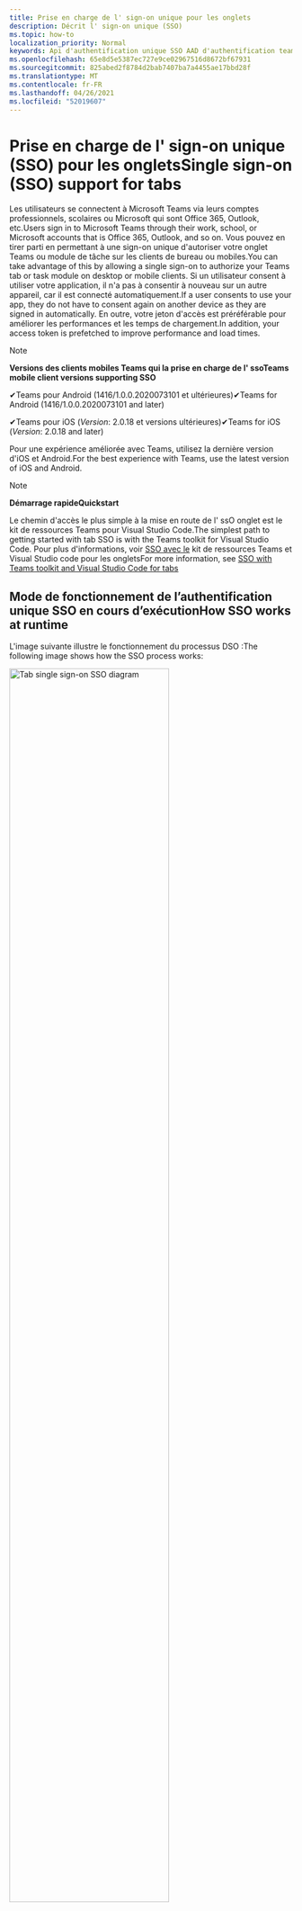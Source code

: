 ```yaml
---
title: Prise en charge de l' sign-on unique pour les onglets
description: Décrit l' sign-on unique (SSO)
ms.topic: how-to
localization_priority: Normal
keywords: Api d'authentification unique SSO AAD d'authentification teams
ms.openlocfilehash: 65e8d5e5387ec727e9ce02967516d8672bf67931
ms.sourcegitcommit: 825abed2f8784d2bab7407ba7a4455ae17bbd28f
ms.translationtype: MT
ms.contentlocale: fr-FR
ms.lasthandoff: 04/26/2021
ms.locfileid: "52019607"
---
```

# <a name="single-sign-on-sso-support-for-tabs"></a><span data-ttu-id="9bc50-104">Prise en charge de l' sign-on unique (SSO) pour les onglets</span><span class="sxs-lookup"><span data-stu-id="9bc50-104">Single sign-on (SSO) support for tabs</span></span>

<span data-ttu-id="9bc50-105">Les utilisateurs se connectent à Microsoft Teams via leurs comptes professionnels, scolaires ou Microsoft qui sont Office 365, Outlook, etc.</span><span class="sxs-lookup"><span data-stu-id="9bc50-105">Users sign in to Microsoft Teams through their work, school, or Microsoft accounts that is Office 365, Outlook, and so on.</span></span> <span data-ttu-id="9bc50-106">Vous pouvez en tirer parti en permettant à une sign-on unique d'autoriser votre onglet Teams ou module de tâche sur les clients de bureau ou mobiles.</span><span class="sxs-lookup"><span data-stu-id="9bc50-106">You can take advantage of this by allowing a single sign-on to authorize your Teams tab or task module on desktop or mobile clients.</span></span> <span data-ttu-id="9bc50-107">Si un utilisateur consent à utiliser votre application, il n'a pas à consentir à nouveau sur un autre appareil, car il est connecté automatiquement.</span><span class="sxs-lookup"><span data-stu-id="9bc50-107">If a user consents to use your app, they do not have to consent again on another device as they are signed in automatically.</span></span> <span data-ttu-id="9bc50-108">En outre, votre jeton d'accès est préréférable pour améliorer les performances et les temps de chargement.</span><span class="sxs-lookup"><span data-stu-id="9bc50-108">In addition, your access token is prefetched to improve performance and load times.</span></span>

> [!NOTE]
> <span data-ttu-id="9bc50-109">**Versions des clients mobiles Teams qui la prise en charge de l' sso**</span><span class="sxs-lookup"><span data-stu-id="9bc50-109">**Teams mobile client versions supporting SSO**</span></span>  
>
> <span data-ttu-id="9bc50-110">✔Teams pour Android (1416/1.0.0.2020073101 et ultérieures)</span><span class="sxs-lookup"><span data-stu-id="9bc50-110">✔Teams for Android (1416/1.0.0.2020073101 and later)</span></span>
>
> <span data-ttu-id="9bc50-111">✔Teams pour iOS (_Version_: 2.0.18 et versions ultérieures)</span><span class="sxs-lookup"><span data-stu-id="9bc50-111">✔Teams for iOS (_Version_: 2.0.18 and later)</span></span>  
>
> <span data-ttu-id="9bc50-112">Pour une expérience améliorée avec Teams, utilisez la dernière version d'iOS et Android.</span><span class="sxs-lookup"><span data-stu-id="9bc50-112">For the best experience with Teams, use the latest version of iOS and Android.</span></span>

> [!NOTE]
> <span data-ttu-id="9bc50-113">**Démarrage rapide**</span><span class="sxs-lookup"><span data-stu-id="9bc50-113">**Quickstart**</span></span>  
>
> <span data-ttu-id="9bc50-114">Le chemin d'accès le plus simple à la mise en route de l' ssO onglet est le kit de ressources Teams pour Visual Studio Code.</span><span class="sxs-lookup"><span data-stu-id="9bc50-114">The simplest path to getting started with tab SSO is with the Teams toolkit for Visual Studio Code.</span></span> <span data-ttu-id="9bc50-115">Pour plus d'informations, voir [SSO avec le](../../../toolkit/visual-studio-code-tab-sso.md) kit de ressources Teams et Visual Studio code pour les onglets</span><span class="sxs-lookup"><span data-stu-id="9bc50-115">For more information, see [SSO with Teams toolkit and Visual Studio Code for tabs](../../../toolkit/visual-studio-code-tab-sso.md)</span></span>

## <a name="how-sso-works-at-runtime"></a><span data-ttu-id="9bc50-116">Mode de fonctionnement de l’authentification unique SSO en cours d’exécution</span><span class="sxs-lookup"><span data-stu-id="9bc50-116">How SSO works at runtime</span></span>

<span data-ttu-id="9bc50-117">L'image suivante illustre le fonctionnement du processus DSO :</span><span class="sxs-lookup"><span data-stu-id="9bc50-117">The following image shows how the SSO process works:</span></span>

<!-- markdownlint-disable MD033 -->
<img src="~/assets/images/tabs/tabs-sso-diagram.png" alt="Tab single sign-on SSO diagram" width="75%"/>

1. <span data-ttu-id="9bc50-118">Dans l’onglet, un appel JavaScript est effectué pour `getAuthToken()`.</span><span class="sxs-lookup"><span data-stu-id="9bc50-118">In the tab, a JavaScript call is made to `getAuthToken()`.</span></span> <span data-ttu-id="9bc50-119">Cela indique à Teams d'obtenir un jeton d'authentification pour l'application onglet.</span><span class="sxs-lookup"><span data-stu-id="9bc50-119">This tells Teams to obtain an authentication token for the tab application.</span></span>
2. <span data-ttu-id="9bc50-120">Si c'est la première fois que l'utilisateur actuel utilise votre application d'onglet, une invite de demande de consentement s'impose ou permet de gérer l'authentification par étapes, telle que l'authentification à deux facteurs.</span><span class="sxs-lookup"><span data-stu-id="9bc50-120">If this is the first time the current user has used your tab application, there is a request prompt to consent if consent is required or to handle step-up authentication such as two-factor authentication.</span></span>
3. <span data-ttu-id="9bc50-121">Teams demande le jeton d'application onglet au point de terminaison Azure Active Directory (AAD) pour l'utilisateur actuel.</span><span class="sxs-lookup"><span data-stu-id="9bc50-121">Teams requests the tab application token from the Azure Active Directory (AAD) endpoint for the current user.</span></span>
4. <span data-ttu-id="9bc50-122">AAD envoie le jeton d'application d'onglet à l'application Teams.</span><span class="sxs-lookup"><span data-stu-id="9bc50-122">AAD sends the tab application token to the Teams application.</span></span>
5. <span data-ttu-id="9bc50-123">Teams envoie le jeton d'application d'onglet à l'onglet dans le cadre de l'objet de résultat renvoyé par `getAuthToken()` l'appel.</span><span class="sxs-lookup"><span data-stu-id="9bc50-123">Teams sends the tab application token to the tab as part of the result object returned by the `getAuthToken()` call.</span></span>
6. <span data-ttu-id="9bc50-124">Le jeton est analysé dans l’application de l’onglet à l’aide de JavaScript, afin d’extraire les informations requises, telles que l’adresse de l’utilisateur.</span><span class="sxs-lookup"><span data-stu-id="9bc50-124">The token is parsed in the tab application using JavaScript, to extract required information, such as the user's email address.</span></span>

> [!NOTE]
> <span data-ttu-id="9bc50-125">La licence n'est valide que pour donner son consentement à un ensemble limité d'API au niveau de l'utilisateur , à savoir la messagerie, le `getAuthToken()` profil, offline_access et OpenId.</span><span class="sxs-lookup"><span data-stu-id="9bc50-125">The `getAuthToken()` is only valid for consenting to a limited set of user-level APIs that is email, profile, offline_access and OpenId.</span></span> <span data-ttu-id="9bc50-126">Il n'est pas utilisé pour d'autres étendues graph telles `User.Read` que ou `Mail.Read` .</span><span class="sxs-lookup"><span data-stu-id="9bc50-126">It is not used for further Graph scopes such as `User.Read` or `Mail.Read`.</span></span> <span data-ttu-id="9bc50-127">Pour obtenir des solutions de contournement suggérées, voir [les étendues Graph supplémentaires.](#apps-that-require-additional-graph-scopes)</span><span class="sxs-lookup"><span data-stu-id="9bc50-127">For suggested workarounds, see [additional Graph scopes](#apps-that-require-additional-graph-scopes).</span></span>

<span data-ttu-id="9bc50-128">L'API DSO fonctionne également dans les [modules de tâche](../../../task-modules-and-cards/what-are-task-modules.md) qui incorporent du contenu web.</span><span class="sxs-lookup"><span data-stu-id="9bc50-128">The SSO API also works in [task modules](../../../task-modules-and-cards/what-are-task-modules.md) that embed web content.</span></span>

## <a name="develop-an-sso-microsoft-teams-tab"></a><span data-ttu-id="9bc50-129">Développer un onglet SSO Microsoft Teams</span><span class="sxs-lookup"><span data-stu-id="9bc50-129">Develop an SSO Microsoft Teams tab</span></span>

<span data-ttu-id="9bc50-130">Cette section décrit les tâches impliquées dans la création d'un onglet Teams qui utilise l' sso.</span><span class="sxs-lookup"><span data-stu-id="9bc50-130">This section describes the tasks involved in creating a Teams tab that uses SSO.</span></span> <span data-ttu-id="9bc50-131">Ces tâches sont linguistiques et non spécifiques à l'infrastructure.</span><span class="sxs-lookup"><span data-stu-id="9bc50-131">These tasks are language- and framework-agnostic.</span></span>

### <a name="1-create-your-aad-application"></a><span data-ttu-id="9bc50-132">1. Créer votre application AAD</span><span class="sxs-lookup"><span data-stu-id="9bc50-132">1. Create your AAD application</span></span>

<span data-ttu-id="9bc50-133">**Pour inscrire votre application dans la vue [d'ensemble du portail AAD](https://azure.microsoft.com/features/azure-portal/)**</span><span class="sxs-lookup"><span data-stu-id="9bc50-133">**To register your application in the [AAD portal](https://azure.microsoft.com/features/azure-portal/) overview**</span></span>

1. <span data-ttu-id="9bc50-134">Obtenez votre [ID d'application AAD.](/azure/active-directory/develop/howto-create-service-principal-portal#get-values-for-signing-in)</span><span class="sxs-lookup"><span data-stu-id="9bc50-134">Get your [AAD Application ID](/azure/active-directory/develop/howto-create-service-principal-portal#get-values-for-signing-in).</span></span>
2. <span data-ttu-id="9bc50-135">Spécifiez les autorisations dont votre application a besoin pour le point de terminaison AAD et, éventuellement, Graph.</span><span class="sxs-lookup"><span data-stu-id="9bc50-135">Specify the permissions that your application needs for the AAD endpoint and, optionally, Graph.</span></span>
3. <span data-ttu-id="9bc50-136">[Accorder des autorisations](/azure/active-directory/develop/howto-create-service-principal-portal#configure-access-policies-on-resources) pour les applications de bureau, web et mobiles Teams.</span><span class="sxs-lookup"><span data-stu-id="9bc50-136">[Grant permissions](/azure/active-directory/develop/howto-create-service-principal-portal#configure-access-policies-on-resources) for Teams desktop, web, and mobile applications.</span></span>
4. <span data-ttu-id="9bc50-137">Pré-autoriser Teams en sélectionnant le bouton Ajouter une étendue et dans le panneau qui s'ouvre, entrez **access_as_user** comme nom **d'étendue.** </span><span class="sxs-lookup"><span data-stu-id="9bc50-137">Pre-authorize Teams by selecting the **Add a scope** button and in the panel that opens, enter **access_as_user** as the **Scope name**.</span></span>

> [!NOTE]
> <span data-ttu-id="9bc50-138">Vous devez connaître certaines restrictions importantes :</span><span class="sxs-lookup"><span data-stu-id="9bc50-138">There are some important restrictions that you must know:</span></span>
>
> * <span data-ttu-id="9bc50-139">Seules les autorisations de l'API Graph au niveau de l'utilisateur sont pris en charge , c'est-à-dire, e-mail, profil, offline_access, OpenId.</span><span class="sxs-lookup"><span data-stu-id="9bc50-139">Only user-level Graph API permissions are supported that is, email, profile, offline_access, OpenId.</span></span> <span data-ttu-id="9bc50-140">Si vous devez avoir accès à d'autres étendues Graph telles que ou , voir `User.Read` `Mail.Read` la solution de [contournement recommandée.](#apps-that-require-additional-graph-scopes)</span><span class="sxs-lookup"><span data-stu-id="9bc50-140">If you must have access to other Graph scopes such as `User.Read` or `Mail.Read`, see [recommended workaround](#apps-that-require-additional-graph-scopes).</span></span>
> * <span data-ttu-id="9bc50-141">Il est important que le nom de domaine de votre application soit identique au nom de domaine que vous avez enregistré pour votre application AAD.</span><span class="sxs-lookup"><span data-stu-id="9bc50-141">It is important that your application's domain name is the same as the domain name you have registered for your AAD application.</span></span>
> * <span data-ttu-id="9bc50-142">Actuellement, plusieurs domaines par application ne sont pas pris en charge.</span><span class="sxs-lookup"><span data-stu-id="9bc50-142">Currently multiple domains per app are not supported.</span></span>

<span data-ttu-id="9bc50-143">**Pour inscrire votre application via le portail AAD**</span><span class="sxs-lookup"><span data-stu-id="9bc50-143">**To register your app through the AAD portal**</span></span>

1. <span data-ttu-id="9bc50-144">Inscrivez une nouvelle application dans le portail [d'inscription des applications AAD.](https://go.microsoft.com/fwlink/?linkid=2083908)</span><span class="sxs-lookup"><span data-stu-id="9bc50-144">Register a new application in the [AAD App Registrations](https://go.microsoft.com/fwlink/?linkid=2083908) portal.</span></span>
2. <span data-ttu-id="9bc50-145">Sélectionnez **Nouvelle inscription.**</span><span class="sxs-lookup"><span data-stu-id="9bc50-145">Select **New Registration**.</span></span> <span data-ttu-id="9bc50-146">La page **Inscrire une application** s'affiche.</span><span class="sxs-lookup"><span data-stu-id="9bc50-146">The **Register an application** page appears.</span></span>
3. <span data-ttu-id="9bc50-147">Dans la page **Inscrire une application,** entrez les valeurs suivantes :</span><span class="sxs-lookup"><span data-stu-id="9bc50-147">In the **Register an application** page, enter the following values:</span></span>
    1. <span data-ttu-id="9bc50-148">Entrez un **nom** pour votre application.</span><span class="sxs-lookup"><span data-stu-id="9bc50-148">Enter a **Name** for your app.</span></span>
    2. <span data-ttu-id="9bc50-149">Choisissez les **types de comptes pris en** charge, sélectionnez le type de compte client unique ou multi-locataire.</span><span class="sxs-lookup"><span data-stu-id="9bc50-149">Choose the **Supported account types**, select single tenant or multitenant account type.</span></span> <span data-ttu-id="9bc50-150">¹</span><span class="sxs-lookup"><span data-stu-id="9bc50-150">¹</span></span>
    * <span data-ttu-id="9bc50-151">Laissez **Redirect URI** vide.</span><span class="sxs-lookup"><span data-stu-id="9bc50-151">Leave **Redirect URI** empty.</span></span>
    3. <span data-ttu-id="9bc50-152">Choisissez **Inscrire**.</span><span class="sxs-lookup"><span data-stu-id="9bc50-152">Choose **Register**.</span></span>
4. <span data-ttu-id="9bc50-153">Dans la page vue d'ensemble, copiez et enregistrez **l'ID de l'application (client).**</span><span class="sxs-lookup"><span data-stu-id="9bc50-153">On the overview page, copy and save the **Application (client) ID**.</span></span> <span data-ttu-id="9bc50-154">Vous devez l'avoir ultérieurement lors de la mise à jour de votre manifeste d'application Teams.</span><span class="sxs-lookup"><span data-stu-id="9bc50-154">You must have it later when updating your Teams application manifest.</span></span>
5. <span data-ttu-id="9bc50-155">Sélectionnez **Exposer une API** sous **Gérer**.</span><span class="sxs-lookup"><span data-stu-id="9bc50-155">Under **Manage**, select **Expose an API**.</span></span>
6. <span data-ttu-id="9bc50-156">Sélectionnez **le lien** Définir pour générer l'URI d'ID d'application sous la forme `api://{AppID}` .</span><span class="sxs-lookup"><span data-stu-id="9bc50-156">Select the **Set** link to generate the Application ID URI in the form of `api://{AppID}`.</span></span> <span data-ttu-id="9bc50-157">Insérez votre nom de domaine complet avec une barre oblique « / » à la fin, entre les barres obliques doubles et le GUID.</span><span class="sxs-lookup"><span data-stu-id="9bc50-157">Insert your fully qualified domain name with a forward slash "/" appended to the end, between the double forward slashes and the GUID.</span></span> <span data-ttu-id="9bc50-158">L'ID entier doit avoir la forme `api://fully-qualified-domain-name.com/{AppID}` de .</span><span class="sxs-lookup"><span data-stu-id="9bc50-158">The entire ID must have the form of `api://fully-qualified-domain-name.com/{AppID}`.</span></span> <span data-ttu-id="9bc50-159">² Par exemple, `api://subdomain.example.com/00000000-0000-0000-0000-000000000000` .</span><span class="sxs-lookup"><span data-stu-id="9bc50-159">² For example, `api://subdomain.example.com/00000000-0000-0000-0000-000000000000`.</span></span> <span data-ttu-id="9bc50-160">Le nom de domaine complet est le nom de domaine lisible par l'homme à partir duquel votre application est servie.</span><span class="sxs-lookup"><span data-stu-id="9bc50-160">The fully qualified domain name is the human readable domain name from which your app is served.</span></span> <span data-ttu-id="9bc50-161">Si vous utilisez un service de tunneling tel que ngrok, vous devez mettre à jour cette valeur chaque fois que votre sous-domaine ngrok change.</span><span class="sxs-lookup"><span data-stu-id="9bc50-161">If you are using a tunneling service such as ngrok, you must update this value whenever your ngrok subdomain changes.</span></span>
7. <span data-ttu-id="9bc50-162">Sélectionnez **Ajouter une étendue**.</span><span class="sxs-lookup"><span data-stu-id="9bc50-162">Select **Add a scope**.</span></span> <span data-ttu-id="9bc50-163">Dans le panneau qui s'ouvre, **entrez access_as_user** comme **nom d'étendue.**</span><span class="sxs-lookup"><span data-stu-id="9bc50-163">In the panel that opens, enter **access_as_user** as the **Scope name**.</span></span>
8. <span data-ttu-id="9bc50-164">Dans la **zone Qui peut consentir ?** entrez **Administrateurs et utilisateurs.**</span><span class="sxs-lookup"><span data-stu-id="9bc50-164">In the **Who can consent?** box, enter **Admins and users**.</span></span>
9. <span data-ttu-id="9bc50-165">Entrez les détails dans les zones pour configurer les invites de consentement de l'administrateur et de l'utilisateur avec des valeurs appropriées pour `access_as_user` l'étendue :</span><span class="sxs-lookup"><span data-stu-id="9bc50-165">Enter the details in the boxes for configuring the admin and user consent prompts with values that are appropriate for the `access_as_user` scope:</span></span>
    * <span data-ttu-id="9bc50-166">**Titre du consentement de l’administrateur :** Teams peut accéder au profil de l’utilisateur.</span><span class="sxs-lookup"><span data-stu-id="9bc50-166">**Admin consent title:** Teams can access the user’s profile.</span></span>
    * <span data-ttu-id="9bc50-167">**Description du consentement de** l'administrateur : Teams peut appeler les API web de l'application en tant qu'utilisateur actuel.</span><span class="sxs-lookup"><span data-stu-id="9bc50-167">**Admin consent description**: Teams can call the app’s web APIs as the current user.</span></span>
    * <span data-ttu-id="9bc50-168">**Titre du consentement de l'utilisateur**: Teams peut accéder à votre profil et effectuer des demandes en votre nom.</span><span class="sxs-lookup"><span data-stu-id="9bc50-168">**User consent title**: Teams can access your profile and make requests on your behalf.</span></span>
    * <span data-ttu-id="9bc50-169">**Description du consentement de l'utilisateur :** Teams peut appeler les API de cette application avec les mêmes droits que vous.</span><span class="sxs-lookup"><span data-stu-id="9bc50-169">**User consent description:** Teams can call this app’s APIs with the same rights as you have.</span></span>
10. <span data-ttu-id="9bc50-170">Vérifiez que **State** est défini comme **Enabled**.</span><span class="sxs-lookup"><span data-stu-id="9bc50-170">Ensure that **State** is set to **Enabled**.</span></span>
11. <span data-ttu-id="9bc50-171">Sélectionnez **Ajouter une étendue** pour enregistrer les détails.</span><span class="sxs-lookup"><span data-stu-id="9bc50-171">Select **Add scope** to save the details.</span></span> <span data-ttu-id="9bc50-172">La partie domaine  du nom d'étendue affichée sous le champ de texte doit automatiquement correspondre à l'URI **d'ID** d'application définie à l'étape précédente, avec ajouté à `/access_as_user` la `api://subdomain.example.com/00000000-0000-0000-0000-000000000000/access_as_user` fin.</span><span class="sxs-lookup"><span data-stu-id="9bc50-172">The domain part of the **Scope name** displayed below the text field must automatically match the **Application ID** URI set in the previous step, with `/access_as_user` appended to the end `api://subdomain.example.com/00000000-0000-0000-0000-000000000000/access_as_user`.</span></span>
12. <span data-ttu-id="9bc50-173">Dans la section **Applications clientes autorisées,** identifiez les applications que vous souhaitez autoriser pour l'application web de votre application.</span><span class="sxs-lookup"><span data-stu-id="9bc50-173">In the **Authorized client applications** section, identify the applications that you want to authorize for your app’s web application.</span></span> <span data-ttu-id="9bc50-174">Sélectionnez **Ajouter une application cliente.**</span><span class="sxs-lookup"><span data-stu-id="9bc50-174">Select **Add a client application**.</span></span> <span data-ttu-id="9bc50-175">Entrez chacun des ID clients suivants et sélectionnez l'étendue autorisée que vous avez créée à l'étape précédente :</span><span class="sxs-lookup"><span data-stu-id="9bc50-175">Enter each of the following client IDs and select the authorized scope you created in the previous step:</span></span>
    * <span data-ttu-id="9bc50-176">`1fec8e78-bce4-4aaf-ab1b-5451cc387264` pour l'application mobile ou de bureau Teams.</span><span class="sxs-lookup"><span data-stu-id="9bc50-176">`1fec8e78-bce4-4aaf-ab1b-5451cc387264` for Teams mobile or desktop application.</span></span>
    * <span data-ttu-id="9bc50-177">`5e3ce6c0-2b1f-4285-8d4b-75ee78787346` pour l'application web Teams.</span><span class="sxs-lookup"><span data-stu-id="9bc50-177">`5e3ce6c0-2b1f-4285-8d4b-75ee78787346` for Teams web application.</span></span>
13. <span data-ttu-id="9bc50-178">Accédez aux **autorisations d'API.**</span><span class="sxs-lookup"><span data-stu-id="9bc50-178">Navigate to **API Permissions**.</span></span> <span data-ttu-id="9bc50-179">Sélectionnez **Ajouter une autorisation Autorisation**  >  déléguée Microsoft **Graph,** puis ajoutez les autorisations suivantes à partir de  >  l'API Graph :</span><span class="sxs-lookup"><span data-stu-id="9bc50-179">Select **Add a permission** > **Microsoft Graph** > **Delegated permissions**, then add the following permissions from Graph API:</span></span>
    * <span data-ttu-id="9bc50-180">User.Read activé par défaut</span><span class="sxs-lookup"><span data-stu-id="9bc50-180">User.Read enabled by default</span></span>
    * <span data-ttu-id="9bc50-181">email</span><span class="sxs-lookup"><span data-stu-id="9bc50-181">email</span></span>
    * <span data-ttu-id="9bc50-182">offline_access</span><span class="sxs-lookup"><span data-stu-id="9bc50-182">offline_access</span></span>
    * <span data-ttu-id="9bc50-183">OpenId</span><span class="sxs-lookup"><span data-stu-id="9bc50-183">OpenId</span></span>
    * <span data-ttu-id="9bc50-184">profil</span><span class="sxs-lookup"><span data-stu-id="9bc50-184">profile</span></span>

14. <span data-ttu-id="9bc50-185">Accédez à **l'authentification.**</span><span class="sxs-lookup"><span data-stu-id="9bc50-185">Navigate to **Authentication**.</span></span>

    <span data-ttu-id="9bc50-186">Si une application n'a pas reçu le consentement de l'administrateur informatique, les utilisateurs doivent donner leur consentement la première fois qu'ils utilisent une application.</span><span class="sxs-lookup"><span data-stu-id="9bc50-186">If an app has not been granted IT admin consent, users have to provide consent the first time they use an app.</span></span>

    <span data-ttu-id="9bc50-187">Pour entrer un URI de redirection :</span><span class="sxs-lookup"><span data-stu-id="9bc50-187">To enter a redirect URI:</span></span>
    * <span data-ttu-id="9bc50-188">Sélectionnez **Ajouter une plateforme.**</span><span class="sxs-lookup"><span data-stu-id="9bc50-188">Select **Add a platform**.</span></span>
    * <span data-ttu-id="9bc50-189">Sélectionnez **web**.</span><span class="sxs-lookup"><span data-stu-id="9bc50-189">Select **web**.</span></span>
    * <span data-ttu-id="9bc50-190">Entrez **l'URI de redirection** de votre application.</span><span class="sxs-lookup"><span data-stu-id="9bc50-190">Enter the **redirect URI** for your app.</span></span> <span data-ttu-id="9bc50-191">Il s'agit de la page dans laquelle un flux d'octroi implicite réussi redirige l'utilisateur.</span><span class="sxs-lookup"><span data-stu-id="9bc50-191">This is the page where a successful implicit grant flow redirects the user.</span></span> <span data-ttu-id="9bc50-192">Il s'agit du même nom de domaine complet que celui que vous avez entré à l'étape 5, suivi de l'itinéraire d'API où une réponse d'authentification est envoyée.</span><span class="sxs-lookup"><span data-stu-id="9bc50-192">This is the same fully qualified domain name that you entered in step 5 followed by the API route where an authentication response is sent.</span></span> <span data-ttu-id="9bc50-193">Si vous êtes suivi de l'un des exemples Teams, il s'agit `https://subdomain.example.com/auth-end` de .</span><span class="sxs-lookup"><span data-stu-id="9bc50-193">If you are following any of the Teams samples, this is `https://subdomain.example.com/auth-end`.</span></span>

    <span data-ttu-id="9bc50-194">Activez l'octroi implicite en cochant les cases suivantes : ✔'ID ✔'accès</span><span class="sxs-lookup"><span data-stu-id="9bc50-194">Enable implicit grant by checking the following boxes: ✔ ID Token ✔ Access Token</span></span>

<span data-ttu-id="9bc50-195">Félicitations !</span><span class="sxs-lookup"><span data-stu-id="9bc50-195">Congratulations!</span></span> <span data-ttu-id="9bc50-196">Vous avez rempli les conditions préalables à l'inscription de l'application pour poursuivre l'application d' ces onglets.</span><span class="sxs-lookup"><span data-stu-id="9bc50-196">You have completed the app registration prerequisites to proceed with your tab SSO app.</span></span>

> [!NOTE]
>
> * <span data-ttu-id="9bc50-197">¹ Si votre application AAD est inscrite dans le même client que celui où vous faites une demande d'authentification dans Teams, l'utilisateur ne peut pas être invité à donner son consentement et se voir accorder un jeton d'accès immédiatement.</span><span class="sxs-lookup"><span data-stu-id="9bc50-197">¹ If your AAD app is registered in the same tenant where you are making an authentication request in Teams, the user cannot be asked to consent and is granted an access token right away.</span></span> <span data-ttu-id="9bc50-198">Les utilisateurs consentent uniquement à ces autorisations si l'application AAD est inscrite dans un autre client.</span><span class="sxs-lookup"><span data-stu-id="9bc50-198">Users only consent to these permissions if the AAD app is registered in a different tenant.</span></span>
> * <span data-ttu-id="9bc50-199">² Si le domaine personnalisé n'est pas ajouté à AAD, vous obtenez une erreur indiquant que le nom d'hôte ne doit pas être basé sur un domaine déjà propriétaire.</span><span class="sxs-lookup"><span data-stu-id="9bc50-199">² If the custom domain is not added to AAD, you get an error stating that the host name must not be based on an already owned domain.</span></span> <span data-ttu-id="9bc50-200">Pour ajouter un domaine personnalisé à AAD et l'enregistrer, suivez la procédure d'ajout d'un nom de domaine personnalisé à [la procédure AAD,](/azure/active-directory/fundamentals/add-custom-domain) puis répétez l'étape 5.</span><span class="sxs-lookup"><span data-stu-id="9bc50-200">To add custom domain to AAD and register it, follow the [add a custom domain name to AAD](/azure/active-directory/fundamentals/add-custom-domain) procedure, and then repeat step 5.</span></span> <span data-ttu-id="9bc50-201">Vous pouvez également obtenir cette erreur si vous n'êtes pas signé avec des informations d'identification d'administrateur dans la location Office 365.</span><span class="sxs-lookup"><span data-stu-id="9bc50-201">You can also get this error if you are not signed in with Admin credentials in the Office 365 tenancy.</span></span>
> * <span data-ttu-id="9bc50-202">Si vous ne recevez pas le nom d'utilisateur principal (UPN) dans le jeton d'accès renvoyé, vous pouvez l'ajouter en tant que revendication facultative [dans](https://docs.microsoft.com/azure/active-directory/develop/active-directory-optional-claims) AAD.</span><span class="sxs-lookup"><span data-stu-id="9bc50-202">If you are not receiving the user principal name (UPN)) in the returned access token, you can add it as an [optional claim](https://docs.microsoft.com/azure/active-directory/develop/active-directory-optional-claims) in AAD.</span></span>

### <a name="2-update-your-teams-application-manifest"></a><span data-ttu-id="9bc50-203">2. Mettre à jour le manifeste de votre application Teams</span><span class="sxs-lookup"><span data-stu-id="9bc50-203">2. Update your Teams application manifest</span></span>

<span data-ttu-id="9bc50-204">Utilisez le code suivant pour ajouter de nouvelles propriétés à votre manifeste Teams :</span><span class="sxs-lookup"><span data-stu-id="9bc50-204">Use the following code to add new properties to your Teams manifest:</span></span>

```json
"webApplicationInfo": {
  "id": "00000000-0000-0000-0000-000000000000",
  "resource": "api://subdomain.example.com/00000000-0000-0000-0000-000000000000"
}
```

* <span data-ttu-id="9bc50-205">**WebApplicationInfo** est le parent des éléments suivants :</span><span class="sxs-lookup"><span data-stu-id="9bc50-205">**WebApplicationInfo** is the parent of the following elements:</span></span>

> [!div class="checklist"]
> * <span data-ttu-id="9bc50-206">**id** : ID client de l'application.</span><span class="sxs-lookup"><span data-stu-id="9bc50-206">**id** - The client ID of the application.</span></span> <span data-ttu-id="9bc50-207">Il s'agit de l'ID d'application que vous avez obtenu dans le cadre de l'inscription de l'application auprès d'Azure AD.</span><span class="sxs-lookup"><span data-stu-id="9bc50-207">This is the application ID that you obtained as part of registering the application with Azure AD.</span></span>
>* <span data-ttu-id="9bc50-208">**ressource** : domaine et sous-domaine de votre application.</span><span class="sxs-lookup"><span data-stu-id="9bc50-208">**resource** - The domain and subdomain of your application.</span></span> <span data-ttu-id="9bc50-209">Il s'agit du même URI (y compris le protocole) que vous avez enregistré lors de la création de votre étape `api://` `scope` 6.</span><span class="sxs-lookup"><span data-stu-id="9bc50-209">This is the same URI (including the `api://` protocol) that you registered when creating your `scope` in step 6.</span></span> <span data-ttu-id="9bc50-210">Vous ne devez pas inclure le `access_as_user` chemin d'accès dans votre ressource.</span><span class="sxs-lookup"><span data-stu-id="9bc50-210">You must not include the `access_as_user` path in your resource.</span></span> <span data-ttu-id="9bc50-211">La partie domaine de cet URI doit correspondre au domaine, y compris les sous-domaines, utilisés dans les URL de votre manifeste d'application Teams.</span><span class="sxs-lookup"><span data-stu-id="9bc50-211">The domain part of this URI must match the domain, including any subdomains, used in the URLs of your Teams application manifest.</span></span>

> [!NOTE]
>
>* <span data-ttu-id="9bc50-212">La ressource d'une application AAD est généralement la racine de son URL de site et de l'appID (par exemple, `api://subdomain.example.com/00000000-0000-0000-0000-000000000000` ).</span><span class="sxs-lookup"><span data-stu-id="9bc50-212">The resource for an AAD app is usually the root of its site URL and the appID (e.g. `api://subdomain.example.com/00000000-0000-0000-0000-000000000000`).</span></span> <span data-ttu-id="9bc50-213">Cette valeur est également utilisée pour vous assurer que votre demande est provenant du même domaine.</span><span class="sxs-lookup"><span data-stu-id="9bc50-213">This value is also used to ensure your request is coming from the same domain.</span></span> <span data-ttu-id="9bc50-214">Assurez-vous que `contentURL` l'onglet utilise les mêmes domaines que votre propriété de ressource.</span><span class="sxs-lookup"><span data-stu-id="9bc50-214">Ensure that the `contentURL` for your tab uses the same domains as your resource property.</span></span>
>* <span data-ttu-id="9bc50-215">Vous devez utiliser la version de manifeste 1.5 ou une version supérieure pour implémenter le `webApplicationInfo` champ.</span><span class="sxs-lookup"><span data-stu-id="9bc50-215">You must use manifest version 1.5 or higher to implement the `webApplicationInfo` field.</span></span>

### <a name="3-get-an-authentication-token-from-your-client-side-code"></a><span data-ttu-id="9bc50-216">3. Obtenir un jeton d'authentification à partir de votre code côté client</span><span class="sxs-lookup"><span data-stu-id="9bc50-216">3. Get an authentication token from your client-side code</span></span>

<span data-ttu-id="9bc50-217">Utilisez l'API d'authentification suivante :</span><span class="sxs-lookup"><span data-stu-id="9bc50-217">Use the following authentication API:</span></span>

```javascript
var authTokenRequest = {
  successCallback: function(result) { console.log("Success: " + result); },
  failureCallback: function(error) { console.log("Failure: " + error); }
};
microsoftTeams.authentication.getAuthToken(authTokenRequest);
```

<span data-ttu-id="9bc50-218">Lorsque vous appelez et que le consentement de l'utilisateur supplémentaire est requis pour les autorisations au niveau de l'utilisateur, une boîte de dialogue s'affiche pour accorder un `getAuthToken` consentement supplémentaire.</span><span class="sxs-lookup"><span data-stu-id="9bc50-218">When you call `getAuthToken` - and additional user consent is required for user-level permissions, a dialog is shown to the user to grant additional consent.</span></span>

<span data-ttu-id="9bc50-219">Après avoir reçu le jeton d'accès dans le rappel de réussite, vous pouvez décoder le jeton d'accès pour afficher les revendications associées à ce jeton.</span><span class="sxs-lookup"><span data-stu-id="9bc50-219">After you receive the access token in the success callback, you can decode the access token to view the claims associated with that token.</span></span> <span data-ttu-id="9bc50-220">Si vous le souhaitez, vous pouvez copier et coller manuellement le jeton d'accès dans un outil, par exemple jwt.ms [pour](https://jwt.ms/) inspecter son contenu.</span><span class="sxs-lookup"><span data-stu-id="9bc50-220">Optionally, you can manually copy and paste the access token into a tool, such as [jwt.ms](https://jwt.ms/) to inspect its contents.</span></span> <span data-ttu-id="9bc50-221">Si vous ne recevez pas l'UPN dans le jeton d'accès renvoyé, vous pouvez l'ajouter en tant que [revendication facultative](https://docs.microsoft.com/azure/active-directory/develop/active-directory-optional-claims) dans AAD.</span><span class="sxs-lookup"><span data-stu-id="9bc50-221">If you are not receiving the UPN in the returned access token, you can add it as an [optional claim](https://docs.microsoft.com/azure/active-directory/develop/active-directory-optional-claims) in AAD.</span></span>

<p>
    <img src="~/assets/images/tabs/tabs-sso-prompt.png" alt="Tab single sign-on SSO dialog prompt" width="75%"/>
</p>

## <a name="code-sample"></a><span data-ttu-id="9bc50-222">Exemple de code</span><span class="sxs-lookup"><span data-stu-id="9bc50-222">Code sample</span></span>

|<span data-ttu-id="9bc50-223">**Exemple de nom**</span><span class="sxs-lookup"><span data-stu-id="9bc50-223">**Sample name**</span></span>|<span data-ttu-id="9bc50-224">**Description**</span><span class="sxs-lookup"><span data-stu-id="9bc50-224">**Description**</span></span>|<span data-ttu-id="9bc50-225">**C#**</span><span class="sxs-lookup"><span data-stu-id="9bc50-225">**C#**</span></span>|<span data-ttu-id="9bc50-226">**Node.js**</span><span class="sxs-lookup"><span data-stu-id="9bc50-226">**Node.js**</span></span>|
|---------------|---------------|------|--------------|
| <span data-ttu-id="9bc50-227">SSO d'onglet</span><span class="sxs-lookup"><span data-stu-id="9bc50-227">Tab SSO</span></span> |<span data-ttu-id="9bc50-228">Exemple d'application Microsoft Teams pour les onglets Azure AD SSO</span><span class="sxs-lookup"><span data-stu-id="9bc50-228">Microsoft Teams sample app for tabs Azure AD SSO</span></span>| [<span data-ttu-id="9bc50-229">View</span><span class="sxs-lookup"><span data-stu-id="9bc50-229">View</span></span>](https://github.com/OfficeDev/Microsoft-Teams-Samples/tree/main/samples/tab-sso/csharp)|<span data-ttu-id="9bc50-230">[Affichage,](https://github.com/OfficeDev/Microsoft-Teams-Samples/blob/main/samples/tab-sso/nodejs)</span><span class="sxs-lookup"><span data-stu-id="9bc50-230">[View](https://github.com/OfficeDev/Microsoft-Teams-Samples/blob/main/samples/tab-sso/nodejs),</span></span> </br>[<span data-ttu-id="9bc50-231">Équipes Shared Computer Toolkit</span><span class="sxs-lookup"><span data-stu-id="9bc50-231">Teams Toolkit</span></span>](../../../toolkit/visual-studio-code-tab-sso.md)|

## <a name="known-limitations"></a><span data-ttu-id="9bc50-232">Limitations connues</span><span class="sxs-lookup"><span data-stu-id="9bc50-232">Known limitations</span></span>

### <a name="apps-that-require-additional-graph-scopes"></a><span data-ttu-id="9bc50-233">Applications nécessitant des étendues Graph supplémentaires</span><span class="sxs-lookup"><span data-stu-id="9bc50-233">Apps that require additional Graph scopes</span></span>

<span data-ttu-id="9bc50-234">Notre implémentation actuelle pour l' utilisateur unique accorde uniquement le consentement pour les autorisations au niveau de l'utilisateur ( e-mail, profil, offline_access, OpenId et non pour d'autres API telles que User.Read ou Mail.Read).</span><span class="sxs-lookup"><span data-stu-id="9bc50-234">Our current implementation for SSO only grants consent for user-level permissions that is email, profile, offline_access, OpenId and not for other APIs such as User.Read or Mail.Read.</span></span> <span data-ttu-id="9bc50-235">Si votre application a besoin d'étendues Graph supplémentaires, la section suivante fournit des solutions de contournement.</span><span class="sxs-lookup"><span data-stu-id="9bc50-235">If your app needs further Graph scopes, the next section provides some enabling workarounds.</span></span>

#### <a name="tenant-admin-consent"></a><span data-ttu-id="9bc50-236">Consentement de l'administrateur client</span><span class="sxs-lookup"><span data-stu-id="9bc50-236">Tenant Admin Consent</span></span>

<span data-ttu-id="9bc50-237">L'approche la plus simple consiste à obtenir le consentement préalable d'un administrateur client au nom de l'organisation.</span><span class="sxs-lookup"><span data-stu-id="9bc50-237">The simplest approach is to get a tenant admin to pre-consent on behalf of the organization.</span></span> <span data-ttu-id="9bc50-238">Cela signifie que les utilisateurs n'ont pas à consentir à ces étendues et [](/azure/active-directory/develop/v1-oauth2-on-behalf-of-flow)que vous pouvez ensuite être libre d'échanger le côté serveur de jetons à l'aide du flux de la part d'AAD.</span><span class="sxs-lookup"><span data-stu-id="9bc50-238">This means users do not have to consent to these scopes and you can then be free to exchange the token server side using AAD’s [on-behalf-of flow](/azure/active-directory/develop/v1-oauth2-on-behalf-of-flow).</span></span> <span data-ttu-id="9bc50-239">Cette solution de contournement est acceptable pour les applications métier internes, mais elle n'est pas suffisante pour les développeurs tiers qui ne peuvent pas compter sur l'approbation de l'administrateur client.</span><span class="sxs-lookup"><span data-stu-id="9bc50-239">This workaround is acceptable for internal line-of-business applications but is not enough for third-party developers who are not able to rely on tenant admin approval.</span></span>

<span data-ttu-id="9bc50-240">Une méthode simple de consentement pour le compte d'une organisation en tant qu'administrateur client consiste à faire référence à `https://login.microsoftonline.com/common/adminconsent?client_id=<AAD_App_ID>` .</span><span class="sxs-lookup"><span data-stu-id="9bc50-240">A simple way of consenting on behalf of an organization as a tenant admin is to refer to `https://login.microsoftonline.com/common/adminconsent?client_id=<AAD_App_ID>`.</span></span>

#### <a name="ask-for-additional-consent-using-the-auth-api"></a><span data-ttu-id="9bc50-241">Demander un consentement supplémentaire à l'aide de l'API Auth</span><span class="sxs-lookup"><span data-stu-id="9bc50-241">Ask for additional consent using the Auth API</span></span>

<span data-ttu-id="9bc50-242">Une autre approche pour obtenir des étendues Graph supplémentaires consiste à présenter une boîte de dialogue de consentement à l'aide de notre approche d'authentification [Azure AD](~/tabs/how-to/authentication/auth-tab-aad.md#navigate-to-the-authorization-page-from-your-popup-page) basée sur le web existante qui implique l'obtention d'une boîte de dialogue de consentement Azure AD.</span><span class="sxs-lookup"><span data-stu-id="9bc50-242">Another approach for getting additional Graph scopes is to present a consent dialog using our existing [web-based Azure AD authentication approach](~/tabs/how-to/authentication/auth-tab-aad.md#navigate-to-the-authorization-page-from-your-popup-page) which involves popping up an Azure AD consent dialog box.</span></span> 

<span data-ttu-id="9bc50-243">**Pour demander un consentement supplémentaire à l'aide de l'API Auth**</span><span class="sxs-lookup"><span data-stu-id="9bc50-243">**To ask for additional consent using the Auth API**</span></span>

1. <span data-ttu-id="9bc50-244">Le jeton récupéré à l'aide doit être échangé côté serveur à l'aide du flux AAD de la part de pour accéder à ces API `getAuthToken()` Graph supplémentaires. [](/azure/active-directory/develop/v2-oauth2-on-behalf-of-flow)</span><span class="sxs-lookup"><span data-stu-id="9bc50-244">The token retrieved using `getAuthToken()` needs to be exchanged server-side using AAD [on-behalf-of flow](/azure/active-directory/develop/v2-oauth2-on-behalf-of-flow) to get access to those additional Graph APIs.</span></span> <span data-ttu-id="9bc50-245">Assurez-vous d'utiliser le point de terminaison Graph v2 pour cet échange.</span><span class="sxs-lookup"><span data-stu-id="9bc50-245">Ensure you use the v2 Graph endpoint for this exchange.</span></span>
2. <span data-ttu-id="9bc50-246">Si l'échange échoue, AAD renvoie une exception d'octroi non valide.</span><span class="sxs-lookup"><span data-stu-id="9bc50-246">If the exchange fails, AAD returns an invalid grant exception.</span></span> <span data-ttu-id="9bc50-247">Il existe généralement l'un des deux messages `invalid_grant` d'erreur, ou `interaction_required` .</span><span class="sxs-lookup"><span data-stu-id="9bc50-247">There are usually one of two error messages, `invalid_grant` or `interaction_required`.</span></span>
3. <span data-ttu-id="9bc50-248">En cas d'échec de l'échange, vous devez demander un consentement supplémentaire.</span><span class="sxs-lookup"><span data-stu-id="9bc50-248">When the exchange fails, you must ask for additional consent.</span></span> <span data-ttu-id="9bc50-249">Affichez une interface utilisateur (IU) demandant à l'utilisateur d'accorder un consentement supplémentaire.</span><span class="sxs-lookup"><span data-stu-id="9bc50-249">Show some user interface (UI) asking the user to grant additional consent.</span></span> <span data-ttu-id="9bc50-250">Cette interface utilisateur doit inclure un bouton qui déclenche une boîte de dialogue de consentement AAD à l'aide de notre [API d'authentification AAD.](~/concepts/authentication/auth-silent-aad.md)</span><span class="sxs-lookup"><span data-stu-id="9bc50-250">This UI must include a button that triggers an AAD consent dialog box using our [AAD authentication API](~/concepts/authentication/auth-silent-aad.md).</span></span>
4. <span data-ttu-id="9bc50-251">Lorsque vous demandez le consentement supplémentaire d'AAD, vous devez inclure dans votre paramètre de chaîne de requête à AAD, sinon AAD ne demande pas les `prompt=consent` étendues supplémentaires. [](~/tabs/how-to/authentication/auth-silent-aad.md#get-the-user-context)</span><span class="sxs-lookup"><span data-stu-id="9bc50-251">When asking for additional consent from AAD, you must include `prompt=consent` in your [query-string-parameter](~/tabs/how-to/authentication/auth-silent-aad.md#get-the-user-context) to AAD, otherwise AAD does not ask for the additional scopes.</span></span>
    * <span data-ttu-id="9bc50-252">Au lieu de `?scope={scopes}`</span><span class="sxs-lookup"><span data-stu-id="9bc50-252">Instead of `?scope={scopes}`</span></span>
    * <span data-ttu-id="9bc50-253">Utilisez cette `?prompt=consent&scope={scopes}`</span><span class="sxs-lookup"><span data-stu-id="9bc50-253">Use this `?prompt=consent&scope={scopes}`</span></span>
    * <span data-ttu-id="9bc50-254">Assurez-vous qu'il inclut toutes les étendues que vous invitez à l'utilisateur, par `{scopes}` exemple, Mail.Read ou User.Read.</span><span class="sxs-lookup"><span data-stu-id="9bc50-254">Ensure that `{scopes}` includes all the scopes you are prompting the user for, for example, Mail.Read or User.Read.</span></span>
5. <span data-ttu-id="9bc50-255">Une fois que l'utilisateur a accordé des autorisations supplémentaires, réessayez le flux « de la part de » pour accéder à ces API supplémentaires.</span><span class="sxs-lookup"><span data-stu-id="9bc50-255">Once the user has granted additional permission, retry the on-behalf-of-flow to get access to these additional APIs.</span></span>

### <a name="non-aad-authentication"></a><span data-ttu-id="9bc50-256">Authentification non-AAD</span><span class="sxs-lookup"><span data-stu-id="9bc50-256">Non-AAD authentication</span></span>

<span data-ttu-id="9bc50-257">La solution d'authentification décrite ci-dessus fonctionne uniquement pour les applications et les services qui utilisent AAD en tant que fournisseur d'identité.</span><span class="sxs-lookup"><span data-stu-id="9bc50-257">The above-described authentication solution only works for apps and services that support AAD as an identity provider.</span></span> <span data-ttu-id="9bc50-258">Les applications qui souhaitent s'authentifier à l'aide de services non basés sur AAD doivent continuer à utiliser le flux d'authentification web basé sur les fenêtres [pop-up.](~/concepts/authentication.md)</span><span class="sxs-lookup"><span data-stu-id="9bc50-258">Apps that want to authenticate using non-AAD based services must continue using the pop-up-based [web authentication flow](~/concepts/authentication.md).</span></span>

> [!NOTE]
> <span data-ttu-id="9bc50-259">L' sso est prise en charge pour les applications du client au sein des clients AAD B2C.</span><span class="sxs-lookup"><span data-stu-id="9bc50-259">SSO is supported for customer owned apps within the AAD B2C tenants.</span></span>
